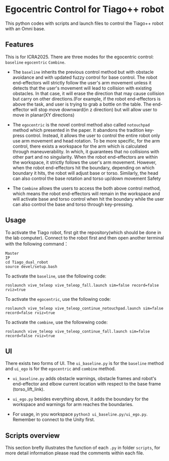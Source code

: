 # Egocentric Control for Tiago++ robot
This python codes with scripts and launch files to control the Tiago++ robot with an Omni base.

## Features

This is for ICRA2025. There are three modes for the egocentric control: `baseline` `egocentric` `Combine`. 

- The `baseline` inherits the previous control method but with obstacle avoidance and with updated fuzzy control for base control. The robot end-effectors will strictly follow the user's arm movement unless it detects that the user's movement will lead to collision with existing obstacles. In that case, it will erase the direction that may cause collision but carry on other directions.(For example, if the robot end-effectors is above the task, and user is trying to grab a bottle on the table. The end-effector will stop move downward(in z direction) but will allow user to move in planar(XY directions) 

- The `egocentric` is the novel control method also called `notouchpad` method which presented in the paper. It abandons the tradition key-press control. Instead, it allows the user to control the entire robot only use arm movement and head rotation. To be more specific, for the arm control, there exists a workspace for the arm which is calculated through maneuverability. In which, it guarantees that no collisions with other part and no singularity. When the robot end-effectors are within the workspace, it strictly follows the user's arm movement. However, when the robot end-effectors hit the boundary, depending on which boundary it hits, the robot will adjust base or torso. Similarly, the head can also control the base rotation and torso up/down movement Safety 

- The `Combine` allows the users to access the both above control method, which means the robot end-effectors will remain in the workspace and will activate base and torso control when hit the boundary while the user can also control the base and torso through key-pressing.


## Usage
 
To activate the Tiago robot, first git the repository(which should be done in the lab computer). Connect to the robot first and then open another terminal with the following command：

```
Master
IP
cd Tiago_dual_robot
source devel/setup.bash
```

To activate the `baseline`, use the following code:

`roslaunch vive_teleop vive_teleop_fall.launch sim=false record=false rviz=true`

To activate the `egocentric`, use the following code:

`roslaunch vive_teleop vive_teleop_continue_notouchpad.launch sim=false record=false rviz=true`

To activate the `combine`, use the followwing code:

`roslaunch vive_teleop vive_teleop_continue_fall.launch sim=false record=false rviz=true`

## UI

There exists two forms of UI. The `ui_baseline.py` is for the `baseline` method and `ui_ego` is for the `egocentric` and `combine` method.

- `ui_baseline.py` adds obstacle warnings, obstacle frames and robot's end-effector and elbow current location with respect to the base frame (torso_lift_link). 

- `ui_ego.py` besides everything above, it adds the boundary for the workspace and warnings for arm reaches the boundaries.

- For usage, in you workspace `python3 ui_baseline.py/ui_ego.py`. Remember to connect to the Unity first.

## Scripts overview

This section brefly illustrates the function of each `.py` in folder `scripts`, for more detail information please read the comments within each file.




